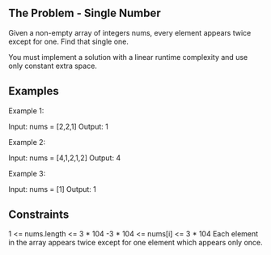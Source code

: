 ## The Problem - Single Number

Given a non-empty array of integers nums, every element appears twice except for one. Find that single one.

You must implement a solution with a linear runtime complexity and use only constant extra space.

 
## Examples

Example 1:

Input: nums = [2,2,1]
Output: 1



Example 2:

Input: nums = [4,1,2,1,2]
Output: 4



Example 3:

Input: nums = [1]
Output: 1
 

## Constraints

1 <= nums.length <= 3 * 104
-3 * 104 <= nums[i] <= 3 * 104
Each element in the array appears twice except for one element which appears only once.